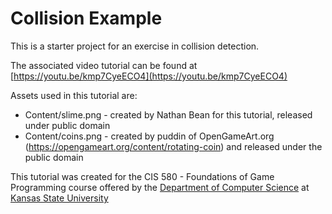 # Collision Example
This is a starter project for an exercise in collision detection.

The associated video tutorial can be found at [https://youtu.be/kmp7CyeECO4](https://youtu.be/kmp7CyeECO4)

Assets used in this tutorial are:
* Content/slime.png - created by Nathan Bean for this tutorial, released under public domain
* Content/coins.png - created by puddin of OpenGameArt.org (https://opengameart.org/content/rotating-coin) and released under the public domain

This tutorial was created for the CIS 580 - Foundations of Game Programming course offered by the [Department of Computer Science](https://cs.ksu.edu) at [Kansas State University](https://ksu.edu)
